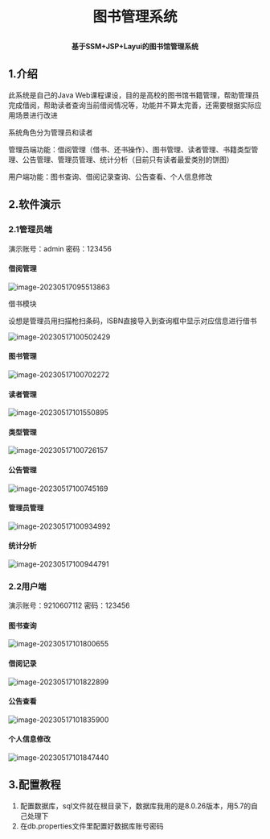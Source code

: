 <h1 align="center" style="margin: 30px 0 30px; font-weight: bold;">图书管理系统</h1>
<h4 align="center">基于SSM+JSP+Layui的图书馆管理系统</h4>

## 1.介绍

此系统是自己的Java Web课程课设，目的是高校的图书馆书籍管理，帮助管理员完成借阅，帮助读者查询当前借阅情况等，功能并不算太完善，还需要根据实际应用场景进行改进

系统角色分为管理员和读者

管理员端功能：借阅管理（借书、还书操作）、图书管理、读者管理、书籍类型管理、公告管理、管理员管理、统计分析（目前只有读者最爱类别的饼图）

用户端功能：图书查询、借阅记录查询、公告查看、个人信息修改

## 2.软件演示

### 2.1管理员端

演示账号：admin 密码：123456

#### 借阅管理

![image-20230517095513863](https://github.com/Mlimit/LibraryManageSystem/blob/master/asset/image-20230517095234763.png?raw=true)

借书模块

设想是管理员用扫描枪扫条码，ISBN直接导入到查询框中显示对应信息进行借书

![image-20230517100502429](https://github.com/Mlimit/LibraryManageSystem/blob/master/asset/image-20230517095513863.png?raw=true)

#### 图书管理

![image-20230517100702272](https://github.com/Mlimit/LibraryManageSystem/blob/master/asset/image-20230517100702272.png?raw=true)
#### 读者管理

![image-20230517101550895](https://github.com/Mlimit/LibraryManageSystem/blob/master/asset/image-20230517101550895.png?raw=true)

#### 类型管理

![image-20230517100726157](https://github.com/Mlimit/LibraryManageSystem/blob/master/asset/image-20230517100726157.png?raw=true)

#### 公告管理

![image-20230517100745169](https://github.com/Mlimit/LibraryManageSystem/blob/master/asset/image-20230517100745169.png?raw=true)

#### 管理员管理

![image-20230517100934992](https://github.com/Mlimit/LibraryManageSystem/blob/master/asset/image-20230517100934992.png?raw=true)

#### 统计分析

![image-20230517100944791](https://github.com/Mlimit/LibraryManageSystem/blob/master/asset/image-20230517100944791.png?raw=true)

### 2.2用户端

演示账号：9210607112 密码：123456

#### 图书查询

![image-20230517101800655](https://github.com/Mlimit/LibraryManageSystem/blob/master/asset/image-20230517101800655.png?raw=true)

#### 借阅记录

![image-20230517101822899](https://github.com/Mlimit/LibraryManageSystem/blob/master/asset/image-20230517101822899.png?raw=true)

#### 公告查看

![image-20230517101835900](https://github.com/Mlimit/LibraryManageSystem/blob/master/asset/image-20230517101835900.png?raw=true)

#### 个人信息修改

![image-20230517101847440](https://github.com/Mlimit/LibraryManageSystem/blob/master/asset/image-20230517101847440.png?raw=true)

## 3.配置教程 

1.  配置数据库，sql文件就在根目录下，数据库我用的是8.0.26版本，用5.7的自己处理下
2.  在db.properties文件里配置好数据库账号密码
